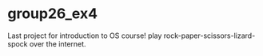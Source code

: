 # group26_ex4
Last project for introduction to OS course!
play rock-paper-scissors-lizard-spock over the internet.
